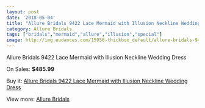 ```yaml
---
layout: post
date: '2018-05-04'
title: "Allure Bridals 9422 Lace Mermaid with Illusion Neckline Wedding Dress"
category: Allure Bridals
tags: ["bridals","mermaid","allure","illusion","special"]
image: http://img.eudances.com/15956-thickbox_default/allure-bridals-9422-lace-mermaid-with-illusion-neckline-wedding-dress.jpg
---
```

Allure Bridals 9422 Lace Mermaid with Illusion Neckline Wedding Dress

On Sales: **$485.99**
<a href="https://www.eudances.com/en/allure-bridals/4696-allure-bridals-9422-lace-mermaid-with-illusion-neckline-wedding-dress.html"><amp-img layout="responsive" width="600" height="600" src="//img.eudances.com/15956-thickbox_default/allure-bridals-9422-lace-mermaid-with-illusion-neckline-wedding-dress.jpg" alt="Allure Bridals 9422 Lace Mermaid with Illusion Neckline Wedding Dress 0" /></a>
<a href="https://www.eudances.com/en/allure-bridals/4696-allure-bridals-9422-lace-mermaid-with-illusion-neckline-wedding-dress.html"><amp-img layout="responsive" width="600" height="600" src="//img.eudances.com/15960-thickbox_default/allure-bridals-9422-lace-mermaid-with-illusion-neckline-wedding-dress.jpg" alt="Allure Bridals 9422 Lace Mermaid with Illusion Neckline Wedding Dress 1" /></a>
<a href="https://www.eudances.com/en/allure-bridals/4696-allure-bridals-9422-lace-mermaid-with-illusion-neckline-wedding-dress.html"><amp-img layout="responsive" width="600" height="600" src="//img.eudances.com/15959-thickbox_default/allure-bridals-9422-lace-mermaid-with-illusion-neckline-wedding-dress.jpg" alt="Allure Bridals 9422 Lace Mermaid with Illusion Neckline Wedding Dress 2" /></a>
<a href="https://www.eudances.com/en/allure-bridals/4696-allure-bridals-9422-lace-mermaid-with-illusion-neckline-wedding-dress.html"><amp-img layout="responsive" width="600" height="600" src="//img.eudances.com/15958-thickbox_default/allure-bridals-9422-lace-mermaid-with-illusion-neckline-wedding-dress.jpg" alt="Allure Bridals 9422 Lace Mermaid with Illusion Neckline Wedding Dress 3" /></a>
<a href="https://www.eudances.com/en/allure-bridals/4696-allure-bridals-9422-lace-mermaid-with-illusion-neckline-wedding-dress.html"><amp-img layout="responsive" width="600" height="600" src="//img.eudances.com/15957-thickbox_default/allure-bridals-9422-lace-mermaid-with-illusion-neckline-wedding-dress.jpg" alt="Allure Bridals 9422 Lace Mermaid with Illusion Neckline Wedding Dress 4" /></a>

Buy it: [Allure Bridals 9422 Lace Mermaid with Illusion Neckline Wedding Dress](https://www.eudances.com/en/allure-bridals/4696-allure-bridals-9422-lace-mermaid-with-illusion-neckline-wedding-dress.html "Allure Bridals 9422 Lace Mermaid with Illusion Neckline Wedding Dress")

View more: [Allure Bridals](https://www.eudances.com/en/2-allure-bridals "Allure Bridals")